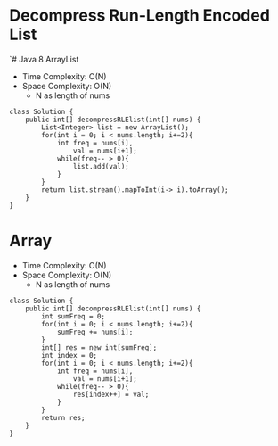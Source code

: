 # Decompress Run-Length Encoded List

`# Java 8 ArrayList

- Time Complexity: O(N)
- Space Complexity: O(N)
  - N as length of nums

```
class Solution {
    public int[] decompressRLElist(int[] nums) {
        List<Integer> list = new ArrayList();
        for(int i = 0; i < nums.length; i+=2){
            int freq = nums[i],
                val = nums[i+1];
            while(freq-- > 0){
                list.add(val);
            }
        }
        return list.stream().mapToInt(i-> i).toArray();
    }
}
```

# Array

- Time Complexity: O(N)
- Space Complexity: O(N)
  - N as length of nums

```
class Solution {
    public int[] decompressRLElist(int[] nums) {
        int sumFreq = 0;
        for(int i = 0; i < nums.length; i+=2){
            sumFreq += nums[i];
        }
        int[] res = new int[sumFreq];
        int index = 0;
        for(int i = 0; i < nums.length; i+=2){
            int freq = nums[i],
                val = nums[i+1];
            while(freq-- > 0){
                res[index++] = val;
            }
        }
        return res;
    }
}
```
